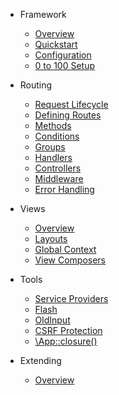 * Framework

  * [Overview](/framework/overview)
  * [Quickstart](/framework/quickstart)
  * [Configuration](/framework/configuration)
  * [0 to 100 Setup](/framework/0-to-100-setup)
  
* Routing

  * [Request Lifecycle](/framework/routing/request-lifecycle)
  * [Defining Routes](/framework/routing/defining-routes)
  * [Methods](/framework/routing/methods)
  * [Conditions](/framework/routing/conditions)
  * [Groups](/framework/routing/groups)
  * [Handlers](/framework/routing/handlers)
  * [Controllers](/framework/routing/controllers)
  * [Middleware](/framework/routing/middleware)
  * [Error Handling](/framework/routing/error-handling)
  
* Views

  * [Overview](/framework/views/overview)
  * [Layouts](/framework/views/layouts)
  * [Global Context](/framework/views/global-context)
  * [View Composers](/framework/views/view-composers)
  
* Tools

  * [Service Providers](/framework/tools/service-providers)
  * [Flash](/framework/tools/flash)
  * [OldInput](/framework/tools/oldinput)
  * [CSRF Protection](/framework/tools/csrf-protection)
  * [\App::closure()](/framework/tools/app-closure)
  
* Extending

  * [Overview](/framework/extending/overview)

